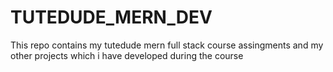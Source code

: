 # TUTEDUDE_MERN_DEV
This repo contains my tutedude mern full stack course assingments and my other projects which i have developed during the course
